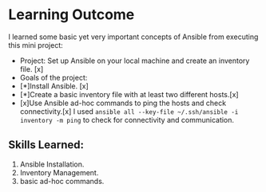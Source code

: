 # Learning Outcome

I learned some basic yet very important concepts of Ansible from executing this mini project:

- Project: Set up Ansible on your local machine and create an inventory file. [x]
- Goals of the project:
 - [*]Install Ansible. [x]
 - [*]Create a basic inventory file with at least two different hosts.[x]
 - [x]Use Ansible ad-hoc commands to ping the hosts and check connectivity.[x]
   I used `ansible all --key-file ~/.ssh/ansible -i inventory -m ping` to check for connectivity and communication.

## Skills Learned:
1. Ansible Installation.
1. Inventory Management.
1. basic ad-hoc commands.
